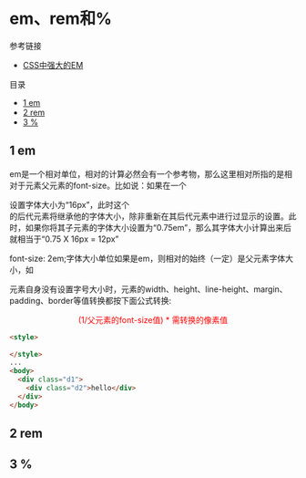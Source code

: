 # em、rem和%

参考链接
- [CSS中强大的EM](https://www.w3cplus.com/css/px-to-em)

目录
- [1 em](1-em)
- [2 rem](2-em)
- [3 %](3-%)

## 1 em

em是一个相对单位，相对的计算必然会有一个参考物，那么这里相对所指的是相对于元素父元素的font-size。比如说：如果在一个<div>设置字体大小为“16px”，此时这个<div>的后代元素将继承他的字体大小，除非重新在其后代元素中进行过显示的设置。此时，如果你将其子元素的字体大小设置为“0.75em”，那么其字体大小计算出来后就相当于“0.75 X 16px = 12px”
 
font-size: 2em;字体大小单位如果是em，则相对的始终（一定）是父元素字体大小，如

元素自身没有设置字号大小时，元素的width、height、line-height、margin、padding、border等值转换都按下面公式转换:

<p style="color: red;text-align: center;">(1/父元素的font-size值) * 需转换的像素值</p>

```html
<style>
  
</style>
...
<body>
  <div class="d1">
    <div class="d2">hello</div>
  </div>
</body>
```


## 2 rem

## 3 %
